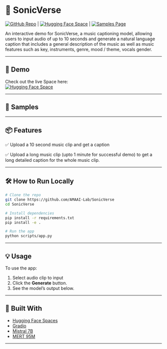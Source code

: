 
# 🎼 SonicVerse

[![GitHub Repo](https://img.shields.io/badge/GitHub-Repo-blue?logo=github)](https://github.com/amaai-lab/sonicverse) | [![Hugging Face Space](https://img.shields.io/badge/HuggingFace-Space-blue?logo=huggingface)](https://huggingface.co/spaces/amaai-lab/SonicVerse) | [![Samples Page](https://img.shields.io/badge/Samples-Page-blue?logo=github)](https://annabeth97c.github.io/sonicverse/)

An interactive demo for SonicVerse, a music captioning model, allowing users to input audio of up to 10 seconds and generate a natural language caption
that includes a general description of the music as well as music features such as key, instruments, genre, mood / theme, vocals gender.

---

## 🚀 Demo

Check out the live Space here:  
[![Hugging Face Space](https://img.shields.io/badge/HuggingFace-Space-blue?logo=huggingface)](https://huggingface.co/spaces/amaai-lab/SonicVerse)

---

## 🚀 Samples


---

## 📦 Features

✅ Upload a 10 second music clip and get a caption

✅ Upload a long music clip (upto 1 minute for successful demo) to get a long detailed caption for the whole music clip.

---

## 🛠️ How to Run Locally

```bash
# Clone the repo
git clone https://github.com/AMAAI-Lab/SonicVerse
cd SonicVerse

# Install dependencies
pip install -r requirements.txt
pip install -e .

# Run the app
python scripts/app.py
```

---

<!-- ## 📂 File Structure

```
.
├── app.py               # Web app file
├── requirements.txt     # Python dependencies
├── environment.yml      # Conda environment
├── README.md            # This file
└── src/sonicverse       # Source 
```

--- -->

## 💡 Usage

To use the app:
1. Select audio clip to input 
2. Click the **Generate** button.
3. See the model’s output below.

---

## 🧹 Built With

- [Hugging Face Spaces](https://huggingface.co/spaces)
- [Gradio](https://gradio.app/)
- [Mistral 7B](https://huggingface.co/mistralai/Mistral-7B-v0.1)
- [MERT 95M](https://huggingface.co/m-a-p/MERT-v1-95M)
---

<!-- ## ✨ Acknowledgements

- [Model authors or papers you built on]
- [Contributors or collaborators]

---

## 📜 License

This project is licensed under the MIT License / Apache 2.0 / Other.
 -->
